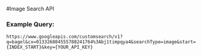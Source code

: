 #Image Search API

### Example Query:
    https://www.googleapis.com/customsearch/v1?q=bagel&cx=013326804555788241764%3Abj1timpqya4&searchType=image&start={INDEX_START}&key={YOUR_API_KEY}


